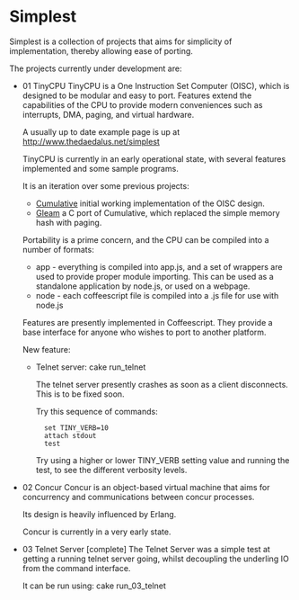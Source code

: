 Simplest
========

Simplest is a collection of projects that aims for simplicity of
implementation, thereby allowing ease of porting.

The projects currently under development are:

* 01 TinyCPU
	TinyCPU is a One Instruction Set Computer (OISC), which is designed to be modular and
	easy to port. Features extend the capabilities of the CPU to provide modern
	conveniences such as interrupts, DMA, paging, and virtual hardware.

	A usually up to date example page is up at http://www.thedaedalus.net/simplest

	TinyCPU is currently in an early operational state, with several features implemented and some sample programs.

	It is an iteration over some previous projects:

	* [Cumulative](https://github.com/andrakis/gleam/blob/master/cumulative/cumulative.html) initial working implementation of the OISC design.
	* [Gleam](https://github.com/andrakis/gleam) a C port of Cumulative, which replaced the simple memory hash with paging.

	Portability is a prime concern, and the CPU can be compiled into a number of
	formats:

	* app - everything is compiled into app.js, and a set of wrappers are used to provide proper module importing. This can be used as a standalone application by node.js, or used on a webpage.
	* node - each coffeescript file is compiled into a .js file for use with node.js

	Features are presently implemented in Coffeescript. They provide a base interface for anyone who wishes to port to another platform.

	New feature:

	* Telnet server: cake run_telnet

		The telnet server presently crashes as soon as a client disconnects. This is to be fixed soon.

		Try this sequence of commands:

			set TINY_VERB=10
			attach stdout
			test

		Try using a higher or lower TINY_VERB setting value and running the test, to see the different verbosity levels.

* 02 Concur
	Concur is an object-based virtual machine that aims for concurrency and communications between concur processes.

	Its design is heavily influenced by Erlang.

	Concur is currently in a very early state.

* 03 Telnet Server [complete]
	The Telnet Server was a simple test at getting a running telnet server going, whilst decoupling the underling IO from the command interface.

	It can be run using: cake run_03_telnet
